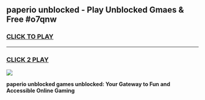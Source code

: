 
## paperio unblocked - Play Unblocked Gmaes & Free #o7qnw
<h3>
<a href="https://news.freeplayer.one?title=paperio_unblocked&ref=24F">CLICK TO PLAY</a></h3>
<hr>

<h3>
<a href="https://news.freeplayer.one?title=paperio_unblocked&ref=24F">CLICK 2 PLAY</a>
  
</h3>

<a href="https://news.freeplayer.one?title=paperio_unblocked&ref=24F/"><img src="https://clearcache.store/games.png"></a>


**paperio unblocked games unblocked: Your Gateway to Fun and Accessible Online Gaming**
